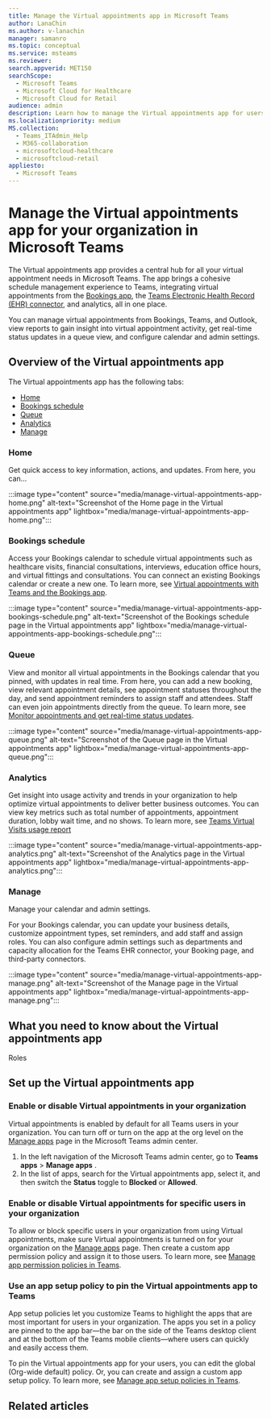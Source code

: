 ```yaml
---
title: Manage the Virtual appointments app in Microsoft Teams
author: LanaChin
ms.author: v-lanachin
manager: samanro
ms.topic: conceptual
ms.service: msteams
ms.reviewer: 
search.appverid: MET150
searchScope:
  - Microsoft Teams
  - Microsoft Cloud for Healthcare
  - Microsoft Cloud for Retail
audience: admin
description: Learn how to manage the Virtual appointments app for users in your organization.
ms.localizationpriority: medium
MS.collection: 
  - Teams_ITAdmin_Help
  - M365-collaboration
  - microsoftcloud-healthcare
  - microsoftcloud-retail
appliesto: 
  - Microsoft Teams
---
```


# Manage the Virtual appointments app for your organization in Microsoft Teams

The Virtual appointments app provides a central hub for all your virtual appointment needs in Microsoft Teams. The app brings a cohesive schedule management experience to Teams, integrating virtual appointments from the [Bookings app](expand-teams-across-your-org/bookings-virtual-visits.md), the [Teams Electronic Health Record (EHR) connector](expand-teams-across-your-org/healthcare/teams-in-hc.md#virtual-appointments-and-electronic-healthcare-record-ehr-integration), and analytics, all in one place.

You can manage virtual appointments from Bookings, Teams, and Outlook, view reports to gain insight into virtual appointment activity, get real-time status updates in a queue view, and configure calendar and admin settings.

## Overview of the Virtual appointments app

The Virtual appointments app has the following tabs:

- [Home](#home)
- [Bookings schedule](#bookings-schedule)
- [Queue](#queue)
- [Analytics](#analytics)
- [Manage](#manage)

### Home

Get quick access to key information, actions, and updates. From here, you can...

:::image type="content" source="media/manage-virtual-appointments-app-home.png" alt-text="Screenshot of the Home page in the Virtual appointments app" lightbox="media/manage-virtual-appointments-app-home.png":::

### Bookings schedule

Access your Bookings calendar to schedule virtual appointments such as healthcare visits, financial consultations, interviews, education office hours, and virtual fittings and consultations. You can connect an existing Bookings calendar or create a new one. To learn more, see [Virtual appointments with Teams and the Bookings app](expand-teams-across-your-org/bookings-virtual-visits.md).

:::image type="content" source="media/manage-virtual-appointments-app-bookings-schedule.png" alt-text="Screenshot of the Bookings schedule page in the Virtual appointments app" lightbox="media/manage-virtual-appointments-app-bookings-schedule.png":::

### Queue

View and monitor all virtual appointments in the Bookings calendar that you pinned, with updates in real time. From here, you can add a new booking, view relevant appointment details, see appointment statuses throughout the day, and send appointment reminders to assign staff and attendees. Staff can even join appointments directly from the queue. To learn more, see [Monitor appointments and get real-time status updates](expand-teams-across-your-org/bookings-virtual-visits.md#monitor-appointments-and-get-real-time-status-updates).

:::image type="content" source="media/manage-virtual-appointments-app-queue.png" alt-text="Screenshot of the Queue page in the Virtual appointments app" lightbox="media/manage-virtual-appointments-app-queue.png":::

### Analytics

Get insight into usage activity and trends in your organization to help optimize virtual appointments to deliver better business outcomes. You can view key metrics such as total number of appointments, appointment duration, lobby wait time, and no shows. To learn more, see [Teams Virtual Visits usage report](teams-analytics-and-reports/virtual-visits-usage-report.md)

:::image type="content" source="media/manage-virtual-appointments-app-analytics.png" alt-text="Screenshot of the Analytics page in the Virtual appointments app" lightbox="media/manage-virtual-appointments-app-analytics.png":::

### Manage

Manage your calendar and admin settings.

For your Bookings calendar, you can update your business details, customize appointment types, set reminders, and add staff and assign roles. You can also configure admin settings such as departments and capacity allocation for the Teams EHR connector, your Booking page, and third-party connectors.

:::image type="content" source="media/manage-virtual-appointments-app-manage.png" alt-text="Screenshot of the Manage page in the Virtual appointments app" lightbox="media/manage-virtual-appointments-app-manage.png":::

## What you need to know about the Virtual appointments app

Roles


## Set up the Virtual appointments app

### Enable or disable Virtual appointments in your organization

Virtual appointments is enabled by default for all Teams users in your organization. You can turn off or turn on the app at the org level on the [Manage apps](manage-apps.md) page in the Microsoft Teams admin center.

1. In the left navigation of the Microsoft Teams admin center, go to **Teams apps** > **Manage apps** .
2. In the list of apps, search for the Virtual appointments app, select it, and then switch the **Status** toggle to **Blocked** or **Allowed**.

### Enable or disable Virtual appointments for specific users in your organization

To allow or block specific users in your organization from using Virtual appointments, make sure Virtual appointments is turned on for your organization on the [Manage apps](manage-apps.md) page. Then create a custom app permission policy and assign it to those users. To learn more, see [Manage app permission policies in Teams](teams-app-permission-policies.md).

### Use an app setup policy to pin the Virtual appointments app to Teams

App setup policies let you customize Teams to highlight the apps that are most important for users in your organization. The apps you set in a policy are pinned to the app bar—the bar on the side of the Teams desktop client and at the bottom of the Teams mobile clients—where users can quickly and easily access them.

To pin the Virtual appointments app for your users, you can edit the global (Org-wide default) policy. Or, you can create and assign a custom app setup policy. To learn more, see [Manage app setup policies in Teams](teams-app-setup-policies.md).

## Related articles